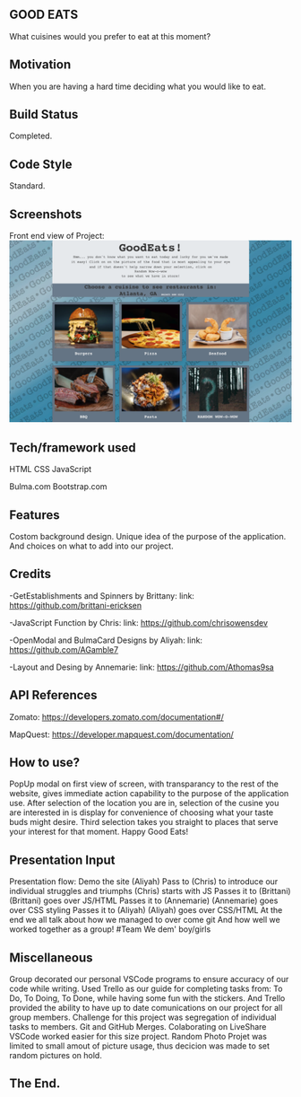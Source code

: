 ## GOOD EATS

What cuisines would you prefer to eat at this moment?

## Motivation

When you are having a hard time deciding what you would like to eat.

## Build Status

Completed.

## Code Style

Standard.

## Screenshots
Front end view of Project:
![intro_screen](screenshot.png)

## Tech/framework used

HTML
CSS
JavaScript

Bulma.com
Bootstrap.com

## Features

Costom background design. 
Unique idea of the purpose of the application. 
And choices on what to add into our project.

## Credits

-GetEstablishments and Spinners by Brittany:
  link: https://github.com/brittani-ericksen

-JavaScript Function by Chris:
  link: https://github.com/chrisowensdev


-OpenModal and BulmaCard Designs by Aliyah:
  link: https://github.com/AGamble7

-Layout and Desing by Annemarie:
  link: https://github.com/Athomas9sa

## API References

Zomato:
https://developers.zomato.com/documentation#/

MapQuest:
https://developer.mapquest.com/documentation/

## How to use?

PopUp modal on first view of screen, with transparancy to the rest of the website, gives immediate action capability to the purpose of the application use.
After selection of the location you are in, selection of the cusine you are interested in is display for convenience of choosing what your taste buds might desire.
Third selection takes you straight to places that serve your interest for that moment. Happy Good Eats!

## Presentation Input

Presentation flow: Demo the site (Aliyah)
Pass to (Chris) to introduce our individual struggles and triumphs
(Chris) starts with JS
Passes it to (Brittani)
(Brittani) goes over JS/HTML
Passes it to (Annemarie)
(Annemarie) goes over CSS styling
Passes it to (Aliyah)
(Aliyah) goes over CSS/HTML
At the end we all talk about how we managed to over come git 
And how well we worked together as a group! 
#Team We dem' boy/girls

## Miscellaneous 

Group decorated our personal VSCode programs to ensure accuracy of our code while writing.
Used Trello as our guide for completing tasks from: To Do, To Doing, To Done, while having some fun with the stickers.
And Trello provided the ability to have up to date comunications on our project for all group members.
Challenge for this project was segregation of individual tasks to members. 
Git and GitHub Merges.
Colaborating on LiveShare VSCode worked easier for this size project.
Random Photo Projet was limited to small amout of picture usage, thus decicion was made to set random pictures on hold.

## The End.
